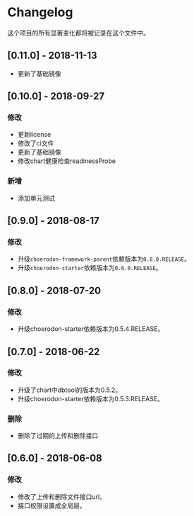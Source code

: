# Changelog

这个项目的所有显著变化都将被记录在这个文件中。

## [0.11.0] - 2018-11-13

- 更新了基础镜像

## [0.10.0] - 2018-09-27

### 修改

- 更新license 
- 修改了ci文件
- 更新了基础镜像
- 修改chart健康检查readinessProbe

### 新增

- 添加单元测试

## [0.9.0] - 2018-08-17

### 修改

- 升级`choerodon-framework-parent`依赖版本为`0.8.0.RELEASE`。
- 升级`choerodon-starter`依赖版本为`0.6.0.RELEASE`。

## [0.8.0] - 2018-07-20

### 修改

- 升级choerodon-starter依赖版本为0.5.4.RELEASE。

## [0.7.0] - 2018-06-22

### 修改

- 升级了chart中dbtool的版本为0.5.2。
- 升级choerodon-starter依赖版本为0.5.3.RELEASE。

### 删除

- 删除了过期的上传和删除接口 

## [0.6.0] - 2018-06-08

### 修改

- 修改了上传和删除文件接口url。
- 接口权限设置成全局层。